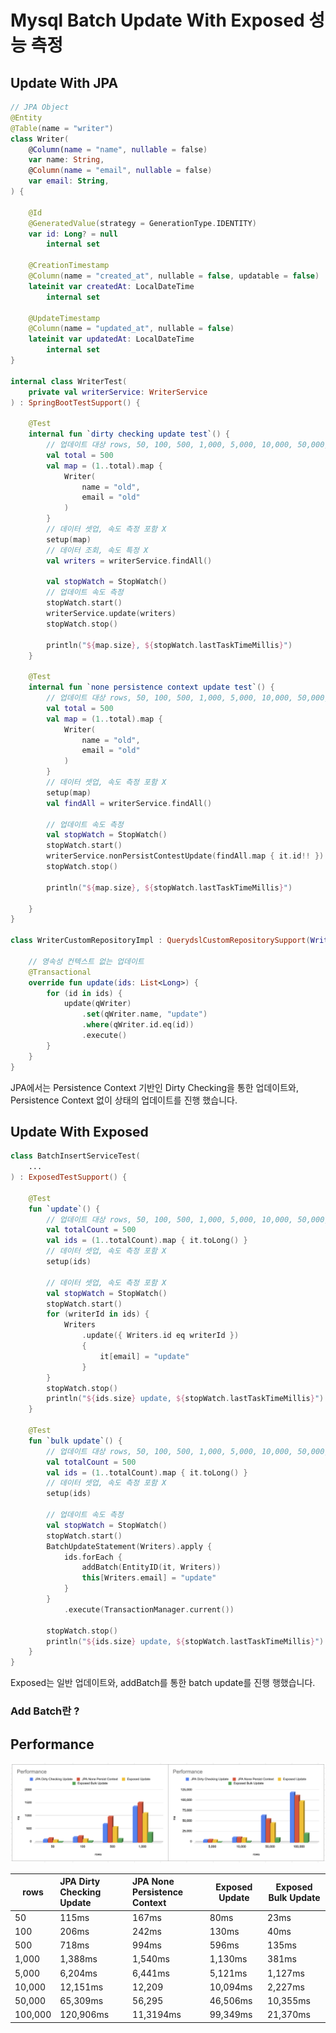 # Mysql Batch Update With Exposed 성능 측정

## Update With JPA

```kotlin
// JPA Object
@Entity
@Table(name = "writer")
class Writer(
    @Column(name = "name", nullable = false)
    var name: String,
    @Column(name = "email", nullable = false)
    var email: String,
) {

    @Id
    @GeneratedValue(strategy = GenerationType.IDENTITY)
    var id: Long? = null
        internal set

    @CreationTimestamp
    @Column(name = "created_at", nullable = false, updatable = false)
    lateinit var createdAt: LocalDateTime
        internal set

    @UpdateTimestamp
    @Column(name = "updated_at", nullable = false)
    lateinit var updatedAt: LocalDateTime
        internal set
}

internal class WriterTest(
    private val writerService: WriterService
) : SpringBootTestSupport() {

    @Test
    internal fun `dirty checking update test`() {
        // 업데이트 대상 rows, 50, 100, 500, 1,000, 5,000, 10,000, 50,000, 100,000
        val total = 500
        val map = (1..total).map {
            Writer(
                name = "old",
                email = "old"
            )
        }
        // 데이터 셋업, 속도 측정 포함 X
        setup(map)
        // 데이터 조회, 속도 특정 X
        val writers = writerService.findAll()

        val stopWatch = StopWatch()
        // 업데이트 속도 측정
        stopWatch.start()
        writerService.update(writers)
        stopWatch.stop()

        println("${map.size}, ${stopWatch.lastTaskTimeMillis}")
    }

    @Test
    internal fun `none persistence context update test`() {
        // 업데이트 대상 rows, 50, 100, 500, 1,000, 5,000, 10,000, 50,000, 100,000
        val total = 500
        val map = (1..total).map {
            Writer(
                name = "old",
                email = "old"
            )
        }
        // 데이터 셋업, 속도 측정 포함 X
        setup(map)
        val findAll = writerService.findAll()

        // 업데이트 속도 측정
        val stopWatch = StopWatch()
        stopWatch.start()
        writerService.nonPersistContestUpdate(findAll.map { it.id!! })
        stopWatch.stop()

        println("${map.size}, ${stopWatch.lastTaskTimeMillis}")

    }
}

class WriterCustomRepositoryImpl : QuerydslCustomRepositorySupport(Writer::class.java), WriterCustomRepository {

    // 영속성 컨텍스트 없는 업데이트
    @Transactional
    override fun update(ids: List<Long>) {
        for (id in ids) {
            update(qWriter)
                .set(qWriter.name, "update")
                .where(qWriter.id.eq(id))
                .execute()
        }
    }
}
```

JPA에서는 Persistence Context 기반인 Dirty Checking을 통한 업데이트와, Persistence Context 없이 상태의 업데이트를 진행 했습니다.

## Update With Exposed
```kotlin
class BatchInsertServiceTest(
    ...
) : ExposedTestSupport() {

    @Test
    fun `update`() {
        // 업데이트 대상 rows, 50, 100, 500, 1,000, 5,000, 10,000, 50,000, 100,000
        val totalCount = 500
        val ids = (1..totalCount).map { it.toLong() }
        // 데이터 셋업, 속도 측정 포함 X
        setup(ids)

        // 데이터 셋업, 속도 측정 포함 X
        val stopWatch = StopWatch()
        stopWatch.start()
        for (writerId in ids) {
            Writers
                .update({ Writers.id eq writerId })
                {
                    it[email] = "update"
                }
        }
        stopWatch.stop()
        println("${ids.size} update, ${stopWatch.lastTaskTimeMillis}")
    }

    @Test
    fun `bulk update`() {
        // 업데이트 대상 rows, 50, 100, 500, 1,000, 5,000, 10,000, 50,000, 100,000
        val totalCount = 500
        val ids = (1..totalCount).map { it.toLong() }
        // 데이터 셋업, 속도 측정 포함 X
        setup(ids)

        // 업데이트 속도 측정
        val stopWatch = StopWatch()
        stopWatch.start()
        BatchUpdateStatement(Writers).apply {
            ids.forEach {
                addBatch(EntityID(it, Writers))
                this[Writers.email] = "update"
            }
        }
            .execute(TransactionManager.current())

        stopWatch.stop()
        println("${ids.size} update, ${stopWatch.lastTaskTimeMillis}")
    }
}
```
Exposed는 일반 업데이트와, addBatch를 통한 batch update를 진행 행했습니다.

### Add Batch란 ?



## Performance

![](images/batch-update.png)

| rows    | JPA Dirty Checking Update | JPA None Persistence Context | Exposed Update | Exposed Bulk Update |
|---------|:--------------------------|:-----------------------------|----------------|---------------------|
| 50      | 115ms                     | 167ms                        | 80ms           | 23ms                |
| 100     | 206ms                     | 242ms                        | 130ms          | 40ms                |
| 500     | 718ms                     | 994ms                        | 596ms          | 135ms               |
| 1,000   | 1,388ms                   | 1,540ms                      | 1,130ms        | 381ms               |
| 5,000   | 6,204ms                   | 6,441ms                      | 5,121ms        | 1,127ms             |
| 10,000  | 12,151ms                  | 12,209                       | 10,094ms       | 2,227ms             |
| 50,000  | 65,309ms                  | 56,295                       | 46,506ms       | 10,355ms            |
| 100,000 | 120,906ms                 | 11,3194ms                    | 99,349ms       | 21,370ms            |